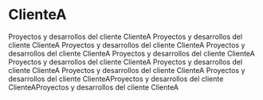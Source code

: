 # ClienteA
Proyectos y desarrollos del cliente ClienteA
Proyectos y desarrollos del cliente ClienteA
Proyectos y desarrollos del cliente ClienteA
Proyectos y desarrollos del cliente ClienteA
Proyectos y desarrollos del cliente ClienteA
Proyectos y desarrollos del cliente ClienteA
Proyectos y desarrollos del cliente ClienteA
Proyectos y desarrollos del cliente ClienteA
Proyectos y desarrollos del cliente ClienteAProyectos y desarrollos del cliente ClienteAProyectos y desarrollos del cliente ClienteA
